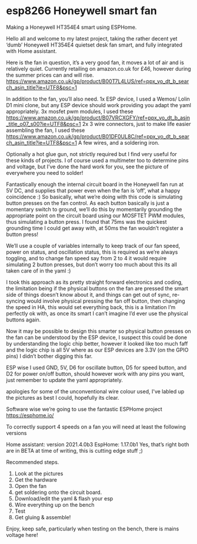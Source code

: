 # esp8266 Honeywell smart fan
Making a Honeywell HT354E4 smart using ESPHome.

Hello all and welcome to my latest project, taking the rather decent yet ‘dumb’ Honeywell HT354E4 quietset desk fan smart, and fully integrated with Home assistant.

Here is the fan in question, it’s a very good fan, it moves a lot of air and is relatively quiet. Currently retailing on amazon.co.uk for £46, however during the summer prices can and will rise.
https://www.amazon.co.uk/gp/product/B00T7L4LUS/ref=ppx_yo_dt_b_search_asin_title?ie=UTF8&psc=1

In addition to the fan, you’ll also need.
1x ESP device, I used a Wemos/ Lolin D1 mini clone, but any ESP device should work providing you adapt the yaml appropriately.
3x mosfet pwm modules, I used these https://www.amazon.co.uk/gp/product/B07VRCXGFY/ref=ppx_yo_dt_b_asin_title_o07_s00?ie=UTF8&psc=1
2x 3 wire connectors, just to make life easier assembling the fan, I used these https://www.amazon.co.uk/gp/product/B01DF0UL8C/ref=ppx_yo_dt_b_search_asin_title?ie=UTF8&psc=1
A few wires, and a soldering iron.

Optionally a hot glue gun, not strictly required but I find very useful for these kinds of projects.
I of course used a multimeter too to determine pins and voltage, but I’ve done the hard work for you, see the picture of everywhere you need to solder!

Fantastically enough the internal circuit board in the Honeywell fan run at 5V DC, and supplies that power even when the fan is ‘off’, what a happy coincidence :)
So basically, what we’re doing with this code is simulating button presses on the fan control. As each button basically is just a momentary switch to ground, we’ll do this by momentarily grounding the appropriate point on the circuit board using our MOSFTET PWM modules, thus simulating a button press. I found that 75ms was the quickest grounding time I could get away with, at 50ms the fan wouldn’t register a button press!

We’ll use a couple of variables internally to keep track of our fan speed, power on status, and oscillation status, this is required as we’re always toggling, and to change fan speed say from 2 to 4 it would require simulating 2 button presses, but don’t worry too much about this its all taken care of in the yaml :)

I took this approach as its pretty straight forward electronics and coding, the limitation being if the physical buttons on the fan are pressed the smart side of things doesn’t know about it, and things can get out of sync, re-syncing would involve physical pressing the fan off button, then changing the speed in HA, this would set everything back, this is a limitation I’m perfectly ok with, as once its smart I can’t imagine I’d ever use the physical buttons again.

Now it may be possible to design this smarter so physical button presses on the fan can be understood by the ESP device, I suspect this could be done by understanding the logic chip better, however it looked like too much faff and the logic chip is all 5V where as our ESP devices are 3.3V (on the GPIO pins) I didn’t bother digging this far.

ESP wise I used GND, 5V, D6 for oscillate button, D5 for speed button, and D2 for power on/off button, should however work with any pins you want, just remember to update the yaml appropriately.

apologies for some of the unconventional wire colour used, I've labled up the pictures as best I could, hopefully its clear.

Software wise we’re going to use the fantastic ESPHome project https://esphome.io/

To correctly support 4 speeds on a fan you will need at least the following versions

Home assistant: version 2021.4.0b3
EspHome: 1.17.0b1
Yes, that’s right both are in BETA at time of writing, this is cutting edge stuff ;)

Recommended steps.
1.	Look at the pictures
2.	Get the hardware
3.	Open the fan
4.	get soldering onto the circuit board.
5.	Download/edit the yaml & flash your esp
6.	Wire everything up on the bench
7.	Test
8.	Get gluing & assemble!

Enjoy, keep safe, particularly when testing on the bench, there is mains voltage here!

